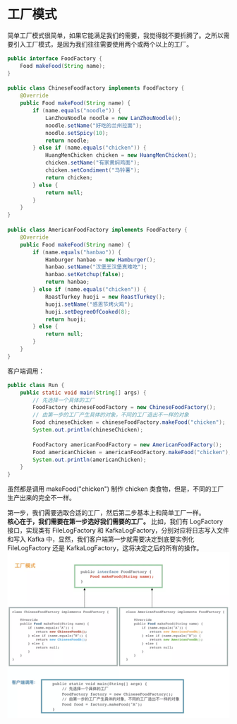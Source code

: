 # 工厂模式
简单工厂模式很简单，如果它能满足我们的需要，我觉得就不要折腾了。之所以需要引入工厂模式，是因为我们往往需要使用两个或两个以上的工厂。
```java
public interface FoodFactory {
    Food makeFood(String name);
}

public class ChineseFoodFactory implements FoodFactory {
    @Override
    public Food makeFood(String name) {
        if (name.equals("noodle")) {
            LanZhouNoodle noodle = new LanZhouNoodle();
            noodle.setName("好吃的兰州拉面");
            noodle.setSpicy(10);
            return noodle;
        } else if (name.equals("chicken")) {
            HuangMenChicken chicken = new HuangMenChicken();
            chicken.setName("有家黄焖鸡面");
            chicken.setCondiment("马铃薯");
            return chicken;
        } else {
            return null;
        }
    }
}

public class AmericanFoodFactory implements FoodFactory {
    @Override
    public Food makeFood(String name) {
        if (name.equals("hanbao")) {
            Hamburger hanbao = new Hamburger();
            hanbao.setName("汉堡王汉堡真难吃");
            hanbao.setKetchup(false);
            return hanbao;
        } else if (name.equals("chicken")) {
            RoastTurkey huoji = new RoastTurkey();
            huoji.setName("感恩节烤火鸡");
            huoji.setDegreeOfCooked(8);
            return huoji;
        } else {
            return null;
        }
    }
}
```

客户端调用：
```java
public class Run {
    public static void main(String[] args) {
        // 先选择一个具体的工厂
        FoodFactory chineseFoodFactory = new ChineseFoodFactory();
        // 由第一步的工厂产生具体的对象，不同的工厂造出不一样的对象
        Food chineseChicken = chineseFoodFactory.makeFood("chicken");
        System.out.println(chineseChicken);

        FoodFactory americanFoodFactory = new AmericanFoodFactory();
        Food americanChicken = americanFoodFactory.makeFood("chicken");
        System.out.println(americanChicken);
    }
}
```
虽然都是调用 makeFood("chicken") 制作 chicken 类食物，但是，不同的工厂生产出来的完全不一样。

第一步，我们需要选取合适的工厂，然后第二步基本上和简单工厂一样。  
**核心在于，我们需要在第一步选好我们需要的工厂。** 比如，我们有 LogFactory 接口，实现类有 FileLogFactory 和 KafkaLogFactory，分别对应将日志写入文件和写入 Kafka 
中，显然，我们客户端第一步就需要决定到底要实例化 FileLogFactory 还是 KafkaLogFactory，这将决定之后的所有的操作。
![img.png](img.png)